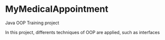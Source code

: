 # MyMedicalAppointment
Java OOP Training project

In this project, differents techniques of OOP are applied, such as interfaces